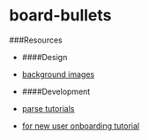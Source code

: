 board-bullets
=============

###Resources

- ####Design
 - [background images](https://unsplash.com/)

- ####Development
 - [parse tutorials](https://parse.com/tutorials)
 - [for new user onboarding tutorial](http://www.appcoda.com/uipageviewcontroller-storyboard-tutorial/)
